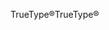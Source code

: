 <span data-ttu-id="db959-101">TrueType®</span><span class="sxs-lookup"><span data-stu-id="db959-101">TrueType®</span></span>
